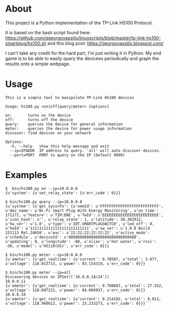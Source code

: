 # About
This project is a Python implementation of the TP-Link HS100 Protocol.

It is based on the bash script found here:
  https://github.com/ggeorgovassilis/linuxscripts/blob/master/tp-link-hs100-smartplug/hs100.sh
  and this blog post:
  https://georgovassilis.blogspot.com/

I can't take any credit for the hard part, I'm just writing it in Python. My end game is to be able to easily query
the devicees periodically and graph the results onto a simple webpage.

# Usage

```
This is a simple tool to manipulate TP-Link HS100 devices

Usage: hs100.py <on|off|query|meter> [options]

on:       turns on the device
off:      turns off the device
query:    queries the device for general information
meter:    queries the device for power usage information
discover: find devices on your network

Options:
  -h, --help   show this help message and exit
  --ip=IPADDR  IP address to query. 'all' will auto discover devices.
  --port=PORT  PORT to query on the IP (default 9999)
```

# Examples
```
$  bin/hs100.py on --ip=10.0.0.8
{u'system': {u'set_relay_state': {u'err_code': 0}}}

$ bin/hs100.py query --ip=10.0.0.8
{u'system': {u'get_sysinfo': {u'oemId': u'FFFFFFFFFFFFFFFFFFFFFFFFFF', u'dev_name': u'Wi-Fi Smart Plug With Energy Monitoring', u'on_time': 171171, u'feature': u'TIM:ENE', u'fwId': u'EEEEEEEEEEEEEEEEEEEEEEEEE', u'icon_hash': u'', u'relay_state': 1, u'latitude': 30.302912, u'hw_ver': u'1.0', u'type': u'IOT.SMARTPLUGSWITCH', u'led_off': 0, u'hwId': u'11111111111111111111111111', u'sw_ver': u'1.0.8 Build 151113 Rel.24658', u'mac': u'22:22:22:22:22:22', u'active_mode': u'schedule', u'deviceId': u'888888888888888888888888888888', u'updating': 0, u'longitude': -88, u'alias': u'hot water', u'rssi': -50, u'model': u'HS110(US)', u'err_code': 0}}}

$ bin/hs100.py meter --ip=10.0.0.8
{u'emeter': {u'get_realtime': {u'current': 0.70507, u'total': 3.077, u'voltage': 118.013713, u'power': 83.154319, u'err_code': 0}}}

$ bin/hs100.py meter --ip=all
Discovering devices on IPSet(['10.0.0.14/24'])
10.0.0.11
{u'emeter': {u'get_realtime': {u'current': 0.708687, u'total': 27.552, u'voltage': 118.697221, u'power': 84.066937, u'err_code': 0}}}
10.0.0.10
{u'emeter': {u'get_realtime': {u'current': 0.214102, u'total': 0.013, u'voltage': 118.968612, u'power': 23.233273, u'err_code': 0}}}```
